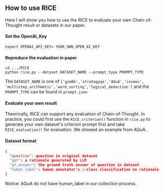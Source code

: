 ## How to use RICE

Here I will show you how to use the RICE to evaluate your own Chain-of-Thought result or datasets in our paper.

#### Set the OpenAI_Key

```
export OPENAI_API_KEY= YOUR_OWN_OPEN_AI_KEY
```

#### Reproduce the evaluation in paper

```
cd .../RICE
python rice.py --dataset DATASET_NAME --prompt_type PROMPT_TYPE
```

The `DATASET_NAME` is one of `['gsm8k','strategyqa','AQuA','cosmos', 'multistep_arithmetic','word_sorting','logical_deduction']` and the `PROMPT_TYPE` can be found in `prompt.json`

#### Evaluate your own result

Theorically, RICE can support any evaluation of Chain-of-Thought. In practice, you could first use the `RICE_criterion()` function in `rice.py` to generate your own dataset's criterion prompt first and take `RICE_evaluation()` for evaluation. We showed an example from AQuA.

#### Dataset format

```json
{
  "question": question in original dataset
  "gpt": a rationale generated by LLM
  "gt_answer": the ground truth answer of question in dataset
  "human_label": human annotator's 2-class classification on rationale's correctness. 0.0 indicates incorrect and 1.0 indicates correct.
}
```
Notice: AQuA do not have human_label in our collection process.
